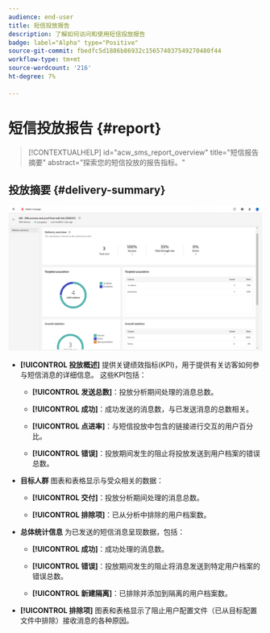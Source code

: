 ```yaml
---
audience: end-user
title: 短信投放报告
description: 了解如何访问和使用短信投放报告
badge: label="Alpha" type="Positive"
source-git-commit: fbedfc5d1886b86932c156574037549270480f44
workflow-type: tm+mt
source-wordcount: '216'
ht-degree: 7%

---
```


# 短信投放报告 {#report}

>[!CONTEXTUALHELP]
>id="acw_sms_report_overview"
>title="短信报告摘要"
>abstract="探索您的短信投放的报告指标。"

## 投放摘要 {#delivery-summary}

![](assets/reporting_sms.png)

* **[!UICONTROL 投放概述]** 提供关键绩效指标(KPI)，用于提供有关访客如何参与短信消息的详细信息。 这些KPI包括：

   * **[!UICONTROL 发送总数]**：投放分析期间处理的消息总数。

   * **[!UICONTROL 成功]**：成功发送的消息数，与已发送消息的总数相关。

   * **[!UICONTROL 点进率]**：与短信投放中包含的链接进行交互的用户百分比。

   * **[!UICONTROL 错误]**：投放期间发生的阻止将投放发送到用户档案的错误总数。

* **目标人群** 图表和表格显示与受众相关的数据：

   * **[!UICONTROL 交付]**：投放分析期间处理的消息总数。

   * **[!UICONTROL 排除项]**：已从分析中排除的用户档案数。

* **总体统计信息** 为已发送的短信消息呈现数据，包括：

   * **[!UICONTROL 成功]**：成功处理的消息数。

   * **[!UICONTROL 错误]**：投放期间发生的阻止将消息发送到特定用户档案的错误总数。

   * **[!UICONTROL 新建隔离]**：已排除并添加到隔离的用户档案数。

* **[!UICONTROL 排除项]** 图表和表格显示了阻止用户配置文件（已从目标配置文件中排除）接收消息的各种原因。
